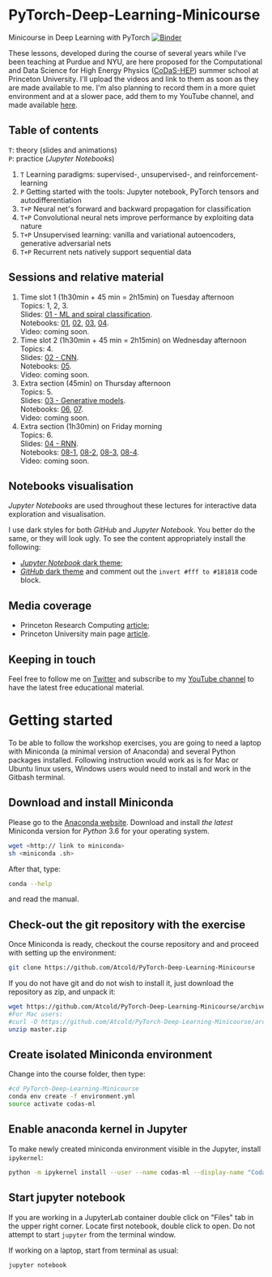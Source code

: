 # PyTorch-Deep-Learning-Minicourse
Minicourse in Deep Learning with PyTorch [![Binder](https://mybinder.org/badge.svg)](https://mybinder.org/v2/gh/Atcold/PyTorch-Deep-Learning-Minicourse/master)

These lessons, developed during the course of several years while I've been teaching at Purdue and NYU, are here proposed for the Computational and Data Science for High Energy Physics ([CoDaS-HEP](http://codas-hep.org/)) summer school at Princeton University.
I'll upload the videos and link to them as soon as they are made available to me.
I'm also planning to record them in a more quiet environment and at a slower pace, add them to my YouTube channel, and made available [here](https://github.com/Atcold/pytorch-Video-Tutorials).

## Table of contents
`T`: theory (slides and animations)  
`P`: practice (*Jupyter Notebooks*)

 1. `T` Learning paradigms: supervised-, unsupervised-, and reinforcement-learning
 2. `P` Getting started with the tools: Jupyter notebook, PyTorch tensors and autodifferentiation
 3. `T+P` Neural net's forward and backward propagation for classification
 4. `T+P` Convolutional neural nets improve performance by exploiting data nature
 5. `T+P` Unsupervised learning: vanilla and variational autoencoders, generative adversarial nets
 6. `T+P` Recurrent nets natively support sequential data

## Sessions and relative material
 1. Time slot 1 (1h30min + 45 min = 2h15min) on Tuesday afternoon  
    Topics: 1, 2, 3.  
    Slides: [01 - ML and spiral classification](slides/01%20-%20ML%20and%20spiral%20classification.pdf).  
    Notebooks: [01](01-tensor_tutorial.ipynb), [02](02-space_stretching.ipynb), [03](03-autograd_tutorial.ipynb), [04](04-spiral_classification.ipynb).  
    Video: coming soon.
 2. Time slot 2 (1h30min + 45 min = 2h15min) on Wednesday afternoon  
    Topics: 4.  
    Slides: [02 - CNN](slides/02%20-%20CNN.pdf).  
    Notebooks: [05](05-convnet.ipynb).  
    Video: coming soon.  
 3. Extra section (45min) on Thursday afternoon  
    Topics: 5.  
    Slides: [03 - Generative models](slides/03%20-%20Generative%20models.pdf).  
    Notebooks: [06](06-autoencoder.ipynb), [07](07-VAE.ipynb).  
    Video: coming soon.  
 4. Extra section (1h30min) on Friday morning  
    Topics: 6.  
    Slides: [04 - RNN](slides/04%20-%20RNN.pdf).  
    Notebooks: [08-1](08-1-classify_seq_data.ipynb), [08-2](08-2-echo_data.ipynb), [08-3](08-3-temporal_order_classification_experiments.ipynb), [08-4](08-4-echo_experiments.ipynb	).  
    Video: coming soon.

## Notebooks visualisation
*Jupyter Notebooks* are used throughout these lectures for interactive data exploration and visualisation.

I use dark styles for both *GitHub* and *Jupyter Notebook*.
You better do the same, or they will look ugly.
To see the content appropriately install the following:

 - [*Jupyter Notebook* dark theme](https://userstyles.org/styles/153443/jupyter-notebook-dark);
 - [*GitHub* dark theme](https://userstyles.org/styles/37035/github-dark) and comment out the `invert #fff to #181818` code block.

## Media coverage
 - Princeton Research Computing [article](https://researchcomputing.princeton.edu/news/princetons-codas-hep-summer-school-young-physicists-gain-edge-computational-skills);
 - Princeton University main page [article](https://www.princeton.edu/news/2018/07/27/princeton-summer-program-graduate-student-physicists-gain-computational-skills).

## Keeping in touch
Feel free to follow me on [Twitter](https://twitter.com/AlfredoCanziani) and subscribe to my [YouTube channel](https://www.youtube.com/user/Atcold/) to have the latest free educational material.

# Getting started
To be able to follow the workshop exercises, you are going to need a laptop with Miniconda (a minimal version of Anaconda) and several Python packages installed.
Following instruction would work as is for Mac or Ubuntu linux users, Windows users would need to install and work in the Gitbash terminal.

## Download and install Miniconda
Please go to the [Anaconda website](https://conda.io/miniconda.html).
Download and install *the latest* Miniconda version for *Python* 3.6 for your operating system.

```bash
wget <http:// link to miniconda>
sh <miniconda .sh>
```

After that, type:

```bash
conda --help
```

and read the manual.

## Check-out the git repository with the exercise
Once Miniconda is ready, checkout the course repository and and proceed with setting up the environment:

```bash
git clone https://github.com/Atcold/PyTorch-Deep-Learning-Minicourse
```

If you do not have git and do not wish to install it, just download the repository as zip, and unpack it:

```bash
wget https://github.com/Atcold/PyTorch-Deep-Learning-Minicourse/archive/master.zip
#For Mac users:
#curl -O https://github.com/Atcold/PyTorch-Deep-Learning-Minicourse/archive/master.zip
unzip master.zip
```

## Create isolated Miniconda environment
Change into the course folder, then type:

```bash
#cd PyTorch-Deep-Learning-Minicourse
conda env create -f environment.yml
source activate codas-ml
```

## Enable anaconda kernel in Jupyter
To make newly created miniconda environment visible in the Jupyter, install `ipykernel`:

```bash
python -m ipykernel install --user --name codas-ml --display-name "Codas ML"
```

## Start jupyter notebook
If you are working in a JupyterLab container double click on "Files" tab in the upper right corner.
Locate first notebook, double click to open.
Do not attempt to start `jupyter` from the terminal window.

If working on a laptop, start from terminal as usual:

```bash
jupyter notebook
```
